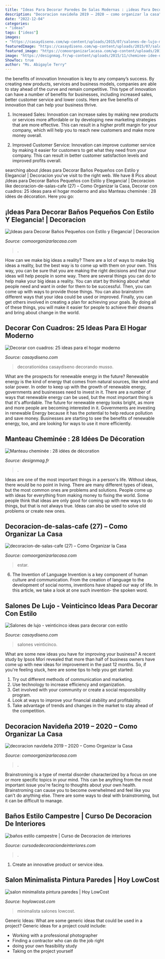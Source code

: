 ```yaml
---
title: "Ideas Para Decorar Paredes De Salas Modernas : ¡ideas Para Decorar Baños Pequeños Con Estilo Y Elegancia!"
description: "Decoracion navideña 2019 – 2020 – como organizar la casa"
date: "2022-12-04"
categories:
- "ideas"
tags: ["ideas"]
images:
- "https://casaydiseno.com/wp-content/uploads/2015/07/salones-de-lujo-modernos.jpg"
featuredImage: "https://casaydiseno.com/wp-content/uploads/2015/07/salones-de-lujo-modernos.jpg"
featured_image: "https://comoorganizarlacasa.com/wp-content/uploads/2017/12/Decoracion-Navidena-2019-2020.jpg"
image: "https://designmag.fr/wp-content/uploads/2015/11/cheminee-idee-deco-manteau-salon-canape.png"
ShowToc: true
author: "Ms. Abigayle Terry"
---
```



the benefits of innovation
Innovation is key to any company’s success. By creating new products, services and business models, companies are able to stay ahead of the curve and remain competitive. This type of innovation can have a number of benefits for businesses, including increased sales, better customer service and lower costs. Here are five benefits of innovation that can help your business thrive.
1. Increased Sales: Innovation can increase sales by making new products or services more affordable or by developing new marketing strategies that are more effective. This can result in a higher profit margin for your company, which will help you to reach new customers and make more money overall.

2. Improved Customer Service: Innovation can improve customer service by making it easier for customers to get what they need from your company. This can result in better customer satisfaction levels and improved profits overall.


	

		
searching about ¡Ideas para Decorar Baños Pequeños con Estilo y Elegancia! | Decoracion you've visit to the right web. We have 8 Pics about ¡Ideas para Decorar Baños Pequeños con Estilo y Elegancia! | Decoracion like decoracion-de-salas-cafe (27) – Como Organizar la Casa, Decorar con cuadros: 25 ideas para el hogar moderno and also Manteau cheminée : 28 idées de décoration. Here you go:
		
    
## ¡Ideas Para Decorar Baños Pequeños Con Estilo Y Elegancia! | Decoracion

<img loading=lazy src="http://comoorganizarlacasa.com/wp-content/uploads/2017/09/ideas-para-decorar-banos-pequenos-16.jpg" onerror="this.onerror=null;this.src='https://tse4.mm.bing.net/th?id=OIP.xR3JLqVv0mSD__9_GElvQgHaJ4&amp;pid=15.1';" alt="¡Ideas para Decorar Baños Pequeños con Estilo y Elegancia! | Decoracion">

_Source: comoorganizarlacasa.com_

>. 

	

How can we make big ideas a reality?
There are a lot of ways to make big ideas a reality, but the best way is to come up with them on your own. This way, you can be sure that you are making the right decisions and that your ideas will help people in some way. There are several things you can do to help make your big ideas a reality. You can start by thinking about what people need and want in order for them to be successful. Then, you can come up with ways to provide those things. You can also brainstorm different ways that your idea could be used or improved. Finally, you can get others involved in creating a plan for achieving your goals. By doing all of these things, you will make it easier for people to achieve their dreams and bring about change in the world.

    
## Decorar Con Cuadros: 25 Ideas Para El Hogar Moderno

<img loading=lazy src="https://casaydiseno.com/wp-content/uploads/2015/07/salon-moderno-cuadros-distintos-decorando-pared.jpeg" onerror="this.onerror=null;this.src='https://tse4.mm.bing.net/th?id=OIP.caoSLKtmc-9u80I5cvkdZgHaLH&amp;pid=15.1';" alt="Decorar con cuadros: 25 ideas para el hogar moderno">

_Source: casaydiseno.com_

>decorationidea casaydiseno decorando musso. 

	

What are the prospects for renewable energy in the future?
Renewable energy is the kind of energy that comes from natural sources, like wind and solar power. In order to keep up with the growth of renewable energy, governments and businesses need to invest in it. There are a number of ways that renewable energy can be used, but the most important thing is that it's affordable. 
The future for renewable energy looks bright, as more and more people are becoming interested in it. Governments are investing in renewable Energy because it has the potential to help reduce pollution and save money. Businesses are starting to see the benefits of renewable energy, too, and are looking for ways to use it more efficiently.

    
## Manteau Cheminée : 28 Idées De Décoration

<img loading=lazy src="https://designmag.fr/wp-content/uploads/2015/11/cheminee-idee-deco-manteau-salon-canape.png" onerror="this.onerror=null;this.src='https://tse2.mm.bing.net/th?id=OIP.XrQ4Xrn-uFPyuvJAbAotSgHaE6&amp;pid=15.1';" alt="Manteau cheminée : 28 idées de décoration">

_Source: designmag.fr_

>. 

	

Ideas are one of the most important things in a person's life. Without ideas, there would be no point in living. There are many different types of ideas, but the most common ones are problems and solutions. People come up with ideas for everything from making money to fixing the world. Some people think that ideas are only good for coming up with new ways to do things, but that is not always true. Ideas can also be used to solve old problems or create new ones.

    
## Decoracion-de-salas-cafe (27) – Como Organizar La Casa

<img loading=lazy src="https://comoorganizarlacasa.com/wp-content/uploads/2015/11/decoracion-de-salas-cafe-27.jpg" onerror="this.onerror=null;this.src='https://tse3.mm.bing.net/th?id=OIP.gX4-BC-qDTdIbWwjUe18XQHaLH&amp;pid=15.1';" alt="decoracion-de-salas-cafe (27) – Como Organizar la Casa">

_Source: comoorganizarlacasa.com_

>estar. 

	

6. The Invention of Language
Invention is a key component of human culture and communication. From the creation of language to the development of social norms, inventions have shaped our way of life. In this article, we take a look at one such invention- the spoken word.

    
## Salones De Lujo - Veinticinco Ideas Para Decorar Con Estilo

<img loading=lazy src="https://casaydiseno.com/wp-content/uploads/2015/07/salones-de-lujo-modernos.jpg" onerror="this.onerror=null;this.src='https://tse3.mm.bing.net/th?id=OIP.wCbabIlbvXXVLq0RIeppRAHaE7&amp;pid=15.1';" alt="Salones de lujo - veinticinco ideas para decorar con estilo">

_Source: casaydiseno.com_

>salones veinticinco. 

	

What are some new ideas you have for improving your business?
A recent study by Ipsos Mori revealed that more than half of business owners have come up with new ideas for improvement in the past 12 months. So, if you're feeling stuck, here are some tips to help you get started: 
1. Try out different methods of communication and marketing.
2. Use technology to increase efficiency and organization.
3. Get involved with your community or create a social responsibility program.
4. Look at ways to improve your financial stability and profitability.
5. Take advantage of trends and changes in the market to stay ahead of the competition.

    
## Decoracion Navideña 2019 – 2020 – Como Organizar La Casa

<img loading=lazy src="https://comoorganizarlacasa.com/wp-content/uploads/2017/12/Decoracion-Navidena-2019-2020.jpg" onerror="this.onerror=null;this.src='https://tse3.mm.bing.net/th?id=OIP.AGKIeByLCa0rSXaIsvefLAHaJ4&amp;pid=15.1';" alt="decoracion navideña 2019 – 2020 – Como Organizar la Casa">

_Source: comoorganizarlacasa.com_

>. 

	

Brainstroming is a type of mental disorder characterized by a focus on one or more specific topics in your mind. This can be anything from the most important issue you're facing to thoughts about your own health. Brainstroming can cause you to become overwhelmed and feel like you can't do anything else. There are some ways to deal with brainstroming, but it can be difficult to manage.

    
## Baños Estilo Campestre | Curso De Decoracion De Interiores

<img loading=lazy src="https://cursodedecoraciondeinteriores.com/wp-content/uploads/2018/05/banos-estilo-campestre-2.jpg" onerror="this.onerror=null;this.src='https://tse1.mm.bing.net/th?id=OIP.OAcSC6a6djQHZ6mwLIJXUgHaKD&amp;pid=15.1';" alt="baños estilo campestre | Curso de Decoracion de interiores">

_Source: cursodedecoraciondeinteriores.com_

>. 

	

1. Create an innovative product or service idea.

    
## Salon Minimalista Pintura Paredes | Hoy LowCost

<img loading=lazy src="https://hoylowcost.com/wp-content/uploads/2015/08/salon-minimalista-pintura-paredes.jpg" onerror="this.onerror=null;this.src='https://tse3.mm.bing.net/th?id=OIP.85YIB_aPDL9UmGEYMTN2rAHaEn&amp;pid=15.1';" alt="salon minimalista pintura paredes | Hoy LowCost">

_Source: hoylowcost.com_

>minimalista salones lowcost. 

	

Generic Ideas: What are some generic ideas that could be used in a project?
Generic ideas for a project could include: 
- Working with a professional photographer 
- Finding a contractor who can do the job right 
- doing your own feasibility study 
- Taking on the project yourself

